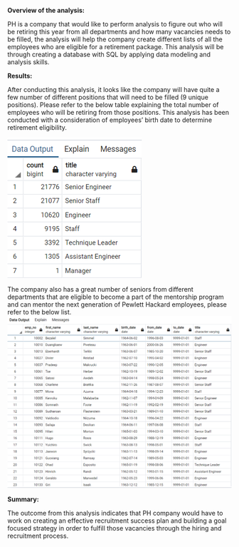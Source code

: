 **Overview of the analysis:**

PH is a company that would like to perform analysis to figure out who will be retiring this year from all departments and how many vacancies needs to be filled, the analysis will help the company create different lists of all the employees who are eligible for a retirement package. This analysis will be through creating a database with SQL by applying data modeling and analysis skills.

**Results:** 

After conducting this analysis, it looks like the company will have quite a few number of different positions that will need to be filled (9 unique positions). Please refer to the below table explaining the total number of employees who will be retiring from those positions. This analysis has been conducted with a consideration of employees’ birth date to determine retirement eligibility.


![Image](https://raw.githubusercontent.com/Asmaamkawi/Pewlett-Hackard-Analysis/main/Pewlett-Hackard-Analysis%20Folder/Data/retiring_titles.PNG)



The company also has a great number of seniors from different departments that are eligible to become a part of the mentorship program and can mentor the next generation of Pewlett Hackard employees, please refer to the below list.
![Image](https://raw.githubusercontent.com/Asmaamkawi/Pewlett-Hackard-Analysis/main/Pewlett-Hackard-Analysis%20Folder/Data/mentership_eligibilty.PNG)

 
**Summary:**

The outcome from this analysis indicates that PH company would have to work on creating an effective recruitment success plan and building a goal focused strategy in order to fulfill those vacancies through the hiring and recruitment process.
